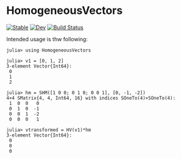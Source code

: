 # HomogeneousVectors

[![Stable](https://img.shields.io/badge/docs-stable-blue.svg)](https://cserteGT3.github.io/HomogeneousVectors.jl/stable/)
[![Dev](https://img.shields.io/badge/docs-dev-blue.svg)](https://cserteGT3.github.io/HomogeneousVectors.jl/dev/)
[![Build Status](https://github.com/cserteGT3/HomogeneousVectors.jl/actions/workflows/CI.yml/badge.svg?branch=main)](https://github.com/cserteGT3/HomogeneousVectors.jl/actions/workflows/CI.yml?query=branch%3Amain)


Intended usage is thw following:

```julia-repl
julia> using HomogeneousVectors

julia> v1 = [0, 1, 2]
3-element Vector{Int64}:
 0
 1
 2

julia> hm = SHM([1 0 0; 0 1 0; 0 0 1], [0, -1, -2])
4×4 SMatrix{4, 4, Int64, 16} with indices SOneTo(4)×SOneTo(4):
 1  0  0   0
 0  1  0  -1
 0  0  1  -2
 0  0  0   1

julia> vtransformed = HV(v1)*hm
3-element Vector{Int64}:
 0
 0
 0

```
